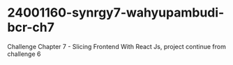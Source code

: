 # 24001160-synrgy7-wahyupambudi-bcr-ch7
Challenge Chapter 7 - Slicing Frontend With React Js, project continue from challenge 6
